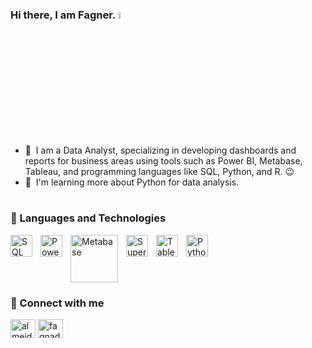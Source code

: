 ### Hi there, I am Fagner. <a href="https://www.gautamkrishnar.com/"><img src="https://media.giphy.com/media/hvRJCLFzcasrR4ia7z/giphy.gif" width="5%"></a>

- 🔭 &nbsp;I am a Data Analyst, specializing in developing dashboards and reports for business areas using tools such as Power BI, Metabase, Tableau, and programming languages like SQL, Python, and R. :wink:
- 🌱 &nbsp;I'm learning more about Python for data analysis.
<br><br>
### 🤖 Languages and Technologies

<img 
    align="left" 
    alt="SQL"
    title="SQL" 
    width="35px" 
    style="padding-right: 10px;" 
    src="https://png.pngtree.com/png-vector/20220726/ourmid/pngtree-designing-an-sql-database-icon-logo-for-uiux-app-vector-png-image_25084676.png" 
/>
<img 
    align="left" 
    alt="Power Bi"
    title="Power Bi" 
    width="35px" 
    style="padding-right: 10px;" 
    src="https://yt3.googleusercontent.com/ytc/AIdro_mobihC40ext2R5d2fgm_sRAU3yZEcmFCifW1eyloHPQQ=s900-c-k-c0x00ffffff-no-rj" 
/>
<img 
    align="left" 
    alt="Metabase"
    title="Metabase" 
    width="76px" 
    style="padding-right: 10px;" 
    src="https://images.icon-icons.com/2699/PNG/512/metabase_logo_icon_168103.png" 
/>
<img 
    align="left" 
    alt="Superset"
    title="Superset" 
    width="35px" 
    style="padding-right: 10px;" 
    src="https://assets.streamlinehq.com/image/private/w_300,h_300,ar_1/f_auto/v1/icons/1/apache-superset-icon-cyc19fiufldpekdt6c7jg.png/apache-superset-icon-80ygkwbe76iyhvftejjahm.png?_a=DAJFJtWIZAAC" 
/>
<img 
    align="left" 
    alt="Tableau"
    title="Tableau" 
    width="35px" 
    style="padding-right: 10px;" 
    src="https://www.svgrepo.com/show/354427/tableau.svg" 
/>
<img 
    align="left" 
    alt="Python"
    title="Python" 
    width="35px" 
    style="padding-right: 10px;" 
    src="https://upload.wikimedia.org/wikipedia/commons/thumb/c/c3/Python-logo-notext.svg/800px-Python-logo-notext.svg.png" 
/>

<br><br>

<!-- 
### 📊 Estatísticas

<p>
  <img 
    align="left" 
    alt="GitHub Stats" 
    height="200" 
    style="padding-right: 10px;" 
   <img 
  src="https://github-readme-stats.vercel.app/api?username=vieirafagner&show_icons=true&theme=tokyonight&include_all_commits=true&locale=en" 
/>
-->


<!-- 
<img 
  align="left" 
  alt="GitHub Stats" 
  height="200" 
  src="https://github-readme-stats.vercel.app/api/top-langs/?username=vieirafagner&theme=tokyonight&layout=compact&custom_title=Tecnologias&langs_count=9" 
/>
-->
</p>

<br clear="both">

### 🔗 Connect with me
<p align="left">
<a href="https://linkedin.com/in/almeidafagner" target="blank"><img align="center" src="https://raw.githubusercontent.com/rahuldkjain/github-profile-readme-generator/master/src/images/icons/Social/linked-in-alt.svg" alt="almeidafagner" height="30" width="40" /></a>
<a href="https://instagram.com/fagnado" target="blank"><img align="center" src="https://raw.githubusercontent.com/rahuldkjain/github-profile-readme-generator/master/src/images/icons/Social/instagram.svg" alt="fagnado" height="30" width="40" /></a>
</p>
